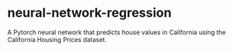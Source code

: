 # neural-network-regression
A Pytorch neural network that predicts house values in California using the California Housing Prices dataset.
